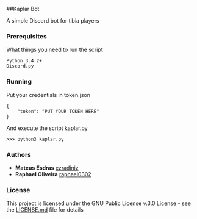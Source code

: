 ##Kaplar Bot

A simple Discord bot for tibia players

### Prerequisites

What things you need to run the script
```
Python 3.4.2+
Discord.py
```

### Running 
Put your credentials in token.json

```
{
	"token": "PUT YOUR TOKEN HERE"
}
```
And execute the script kaplar.py

```
>>> python3 kaplar.py
```

### Authors

* **Mateus Esdras** [ezradiniz](https://github.com/ezradiniz)
* **Raphael Oliveira** [raphael0302](https://github.com/raphael0302)

### License

This project is licensed under the GNU Public License v.3.0 License - see the [LICENSE.md](LICENSE.md) file for details

